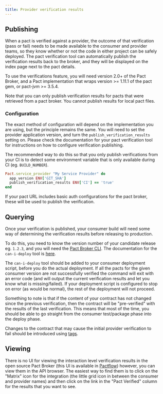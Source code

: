 ```yaml
---
title: Provider verification results
---
```


## Publishing

When a pact is verified against a provider, the outcome of that verification \(pass or fail\) needs to be made available to the consumer and provider teams, so they know whether or not the code in either project can be safely deployed. The pact verification tool can automatically publish the verification results back to the broker, and they will be displayed on the index page next to the pact details.

To use the verifications feature, you will need version 2.0+ of the Pact Broker, and a Pact implementation that wraps version &gt;= 1.11.1 of the pact gem, or pact-jvm &gt;= 3.5.4.

Note that you can only publish verification results for pacts that were retrieved from a pact broker. You cannot publish results for local pact files.

### Configuration

The exact method of configuration will depend on the implementation you are using, but the principle remains the same. You will need to set the provider application version, and turn the `publish_verification_results` setting on. Please check the documentation for your pact verification tool for instructions on how to configure verification publishing.

The recommended way to do this so that you only publish verifications from your CI is to detect some environment variable that is only available during CI \(eg. `BUILD_NUMBER`\).

```ruby
Pact.service_provider "My Service Provider" do
  app_version ENV['GIT_SHA'] 
  publish_verification_results ENV['CI'] == 'true'
end
```

If your pact URL includes basic auth configurations for the pact broker, these will be used to publish the verification.

## Querying

Once your verification is published, your consumer build will need some way of determining the verification results before releasing to production.

To do this, you need to know the version number of your candidate release eg. `1.2.3`, and you will need the [Pact Broker CLI](https://github.com/pact-foundation/pact-ruby-standalone/releases). The documentation for the `can-i-deploy` tool is [here](../can_i_deploy.md).

The `can-i-deploy` tool should be added to your consumer deployment script, before you do the actual deployment. If all the pacts for the given consumer version are not successfully verified the command will exit with an error code \(and will output the current verification results and let you know what is missing/failed\). If your deployment script is configured to stop on error \(as would be normal\), the rest of the deployment will not proceed.

Something to note is that if the content of your contract has not changed since the previous verification, then the contract will be "pre-verified" with the results of the last verification. This means that most of the time, you should be able to go straight from the consumer test/package phase into the deploy phase.

Changes to the contract that may cause the initial provider verification to fail should be introduced using [tags](/pact_broker/tags).

## Viewing

There is no UI for viewing the interaction level verification results in the open source Pact Broker \(this UI is available in [Pactflow](https://pactflow.io)\) however, you can view them in the API browser. The easiest way to find them is to click on the "Matrix" icon for the integration (the little grid icon in between the consumer and provider names) and then click on the link in the "Pact Verified" column for the results that you want to see. 
